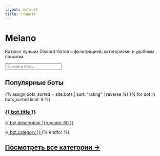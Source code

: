 ```yaml
---
layout: default
title: Главная
---
```


<div class="hero">
  <h1>Melano</h1>
  <p>Каталог лучших Discord-ботов с фильтрацией, категориями и удобным поиском.</p>
</div>

<div class="search-container">
  <input type="text" id="bot-search" placeholder="🔍 Найти бота..." oninput="searchBots()">
</div>

<h2>Популярные боты</h2>
<div class="bot-grid" id="bot-list">
  {% assign bots_sorted = site.bots | sort: "rating" | reverse %}
  {% for bot in bots_sorted limit: 9 %}
    <a href="{{ bot.url | relative_url }}" class="bot-card">
      <h3>{{ bot.title }}</h3>
      <p>{{ bot.description | truncate: 80 }}</p>
      <span class="category-tag">{{ bot.category }}</span>
    </a>
  {% endfor %}
</div>

<h2><a href="{{ '/categories/' | relative_url }}">Посмотреть все категории →</a></h2>

<script>
  function searchBots() {
    const input = document.getElementById('bot-search').value.toLowerCase();
    const cards = document.querySelectorAll('.bot-card');
    cards.forEach(card => {
      const text = card.innerText.toLowerCase();
      card.style.display = text.includes(input) ? '' : 'none';
    });
  }
</script>
